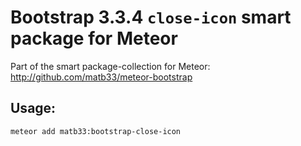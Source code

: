 # Bootstrap 3.3.4 `close-icon` smart package for Meteor

Part of the smart package-collection for Meteor: http://github.com/matb33/meteor-bootstrap

## Usage:

`meteor add matb33:bootstrap-close-icon`